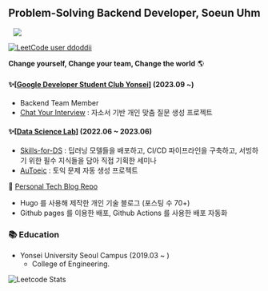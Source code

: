 ## Problem-Solving Backend Developer, Soeun Uhm

<a href="https://ddoddii.github.io/">
    <img 
        src="http://img.shields.io/badge/-Tech%20Blog-655ced?style=flat&logo=github&link=https://ddoddii.github.io/"
        style="height : auto; margin-left : 10px; margin-right : 10px;"/>
</a>

[![LeetCode user ddoddii](https://img.shields.io/badge/dynamic/json?style=plastic&labelColor=black&color=%23ffa116&label=Solved&query=solved&url=https%3A%2F%2Fleetcode-badge.vercel.app%2Fapi%2Fusers%2Fddoddii&logo=leetcode&logoColor=yellow)](https://leetcode.com/ddoddii/)


**Change yourself, Change your team, Change the world** 🌎

#### ✨[[Google Developer Student Club Yonsei](https://github.com/gdsc-ys)] (2023.09 ~) 
- Backend Team Member
- [Chat Your Interview](https://github.com/ddoddii/resume-ai-chat) : 자소서 기반 개인 맞춤 질문 생성 프로젝트

#### ✨[[Data Science Lab](https://github.com/DataScience-Lab-Yonsei)] (2022.06 ~ 2023.06)
- [Skills-for-DS](https://github.com/DataScience-Lab-Yonsei/skills-for-DS) : 딥러닝 모델들을 배포하고, CI/CD 파이프라인을 구축하고, 서빙하기 위한 필수 지식들을 담아 직접 기획한 세미나
- [AuToeic](https://github.com/ddoddii/DSL-23-1-modeling-AuToeic) : 토익 문제 자동 생성 프로젝트

📝 [Personal Tech Blog Repo](https://github.com/ddoddii/ddoddii.github.io)
- Hugo 를 사용해 제작한 개인 기술 블로그 (포스팅 수 70+)
- Github pages 를 이용한 배포, Github Actions 를 사용한 배포 자동화

### 📚 Education
-  Yonsei University Seoul Campus (2019.03 ~ )
    - College of Engineering.
 
![Leetcode Stats](https://leetcard.jacoblin.cool/ddoddii?font=Bubblegum%20Sans&ext=heatmap)
